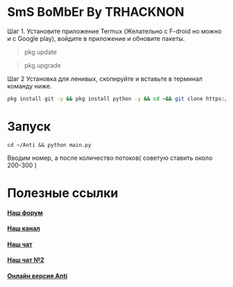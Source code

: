 # SmS BoMbEr By TRHACKNON
Шаг 1. Установите приложение Termux (Желательно с F-droid но можно и с Google  play), войдите в приложение и обновите пакеты.

> pkg update  

> pkg upgrade  



Шаг 2 Установка для ленивых, скопируйте и вставьте в терминал команду ниже.

``` bash
pkg install git -y && pkg install python -y && cd ~&& git clone https://github.com/trhacknon/Anti && cd Anti && pip install -r requirements.txt && python main.py 
```




# Запуск
`cd ~/Anti && python main.py`

Вводим номер, а после количество потоков( советую ставить около 200-300 )



# Полезные ссылки
#### [Наш форум](https://gfwkesarea.ml)
#### [Наш канал](https://t.me/trhacknon)
#### [Наш чат](https://t.me/)
#### [Наш чат №2](https://t.me/joinchat/)
#### [Онлайн версия Anti](https://replit.com/@trhacknon/Anti-1)
